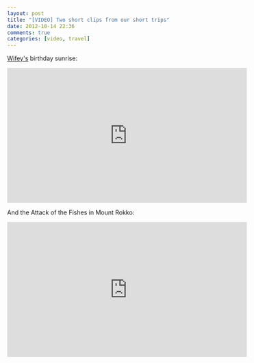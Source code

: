 ```yaml
---
layout: post
title: "[VIDEO] Two short clips from our short trips"
date: 2012-10-14 22:36
comments: true
categories: [video, travel]
---
```

[Wifey's](http://engelene.tumblr.com/) birthday sunrise:

<div class="video-container">
<iframe width="560" height="315" src="http://www.youtube.com/embed/Fcn-m4uQyos" frameborder="0" allowfullscreen></iframe>
</div>

<!-- more -->

And the Attack of the Fishes in Mount Rokko:

<div class="video-container">
<iframe width="560" height="315" src="http://www.youtube.com/embed/Rr7lVjcUirk" frameborder="0" allowfullscreen></iframe>
</div>